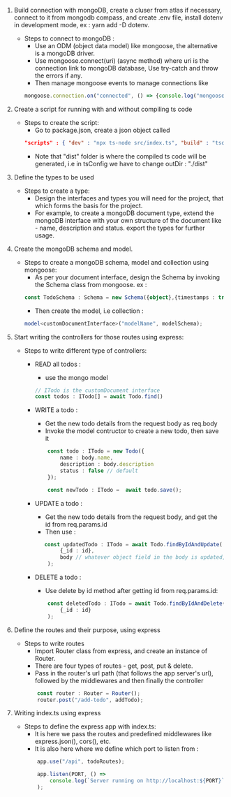 1. Build connection with mongoDB, create a cluser from atlas if necessary, connect to it from 
mongodb compass, and create .env file, install dotenv in development mode, ex : yarn add -D dotenv.
    - Steps to connect to mongoDB :
        * Use an ODM (object data model) like mongoose, the alternative is a mongoDB driver.
        * Use mongoose.connect(uri) (async method) where uri is the connection link to mongoDB database, Use try-catch and throw 
        the errors if any.
        * Then manage mongoose events to manage connections like 
        ```typescript
        mongoose.connection.on("connected", () => {console.log("mongoose connection successful!")});
        ```

2. Create a script for running with and without compiling ts code
    - Steps to create the script:
        * Go to package.json, create a json object called 
        ```json
        "scripts" : { "dev" : "npx ts-node src/index.ts", "build" : "tsc -w"}
        ```
        * Note that "dist" folder is where the compiled ts code will be generated, i.e in tsConfig we have to change outDir : "./dist"

3. Define the types to be used
    - Steps to create a type:
        * Design the interfaces and types you will need for the project, that which forms the basis for the project.
        * For example, to create a mongoDB document type, extend the mongoDB interface with your own structure of the 
        document like - name, description and status. export the types for further usage.

4. Create the mongoDB schema and model.
    - Steps to create a mongoDB schema, model and collection using mongoose:
        * As per your document interface, design the Schema by invoking the Schema class from mongoose. ex :
        ```typescript
        const TodoSchema : Schema = new Schema({object},{timestamps : true}),// don't forget to add timestamps.
        ```
        * Then create the model, i.e collection : 
        ```typescript 
        model<customDocumentInterface>("modelName", modelSchema);
        ```

5. Start writing the controllers for those routes using express:
    - Steps to write different type of controllers:
        * READ all todos :
            * use the mongo model
            ```typescript
            // ITodo is the customDocument interface
            const todos : ITodo[] = await Todo.find()
            ```

        * WRITE a todo : 
            * Get the new todo details from the request body as req.body
            * Invoke the model contructor to create a new todo, then save it
            ``` typescript
                const todo : ITodo = new Todo({
                    name : body.name,
                    description : body.description
                    status : false // default
                });

                const newTodo : ITodo =  await todo.save();
            ``` 

        * UPDATE a todo :
            * Get the new todo details from the request body, and get the id from req.params.id
            * Then use :
            ```typescript
               const updatedTodo : ITodo = await Todo.findByIdAndUpdate(
                    {_id : id},
                    body // whatever object field in the body is updated, ex : {status : true}
                );
            ```
            
        * DELETE a todo :
            * Use delete by id method after getting id from req.params.id:
            ```typescript
                const deletedTodo : ITodo = await Todo.findByIdAndDelete(
                    {_id : id}
                );
            ```

6. Define the routes and their purpose, using express
    - Steps to write routes
        * Import Router class from express, and create an instance of Router.
        * There are four types of routes - get, post, put & delete.
        * Pass in the router's url path (that follows the app server's url), followed by the middlewares and then finally the controller
        ```typescript
            const router : Router = Router();
            router.post("/add-todo", addTodo);
        ```

7. Writing index.ts using express
    - Steps to define the express app with index.ts:
        * It is here we pass the routes and predefined middlewares like express.json(), cors(), etc.
        * It is also here where we define which port to listen from :
        ```typescript
            app.use("/api", todoRoutes);

            app.listen(PORT, () =>
                console.log(`Server running on http://localhost:${PORT}`)
            );
        ```
